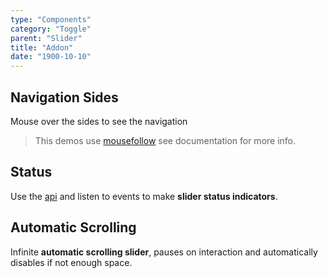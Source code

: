 ```yaml
---
type: "Components"
category: "Toggle"
parent: "Slider"
title: "Addon"
date: "1900-10-10"
---
```


## Navigation Sides

Mouse over the sides to see the navigation

> This demos use [mousefollow](/components/mouse-follow) see documentation for more info.

<demo>
  <demoinline src="demos/components/slider/navsides">
  </demoinline>
  <demoinline src="demos/components/slider/navsides-mouse">
  </demoinline>
</demo>

## Status

Use the [api](/components/slider/api#listen) and listen to events to make **slider status indicators**.	

<demo>
  <demoinline src="demos/components/slider/status">
  </demoinline>
</demo>

## Automatic Scrolling

Infinite **automatic scrolling slider**, pauses on interaction and automatically disables if not enough space.

<demo>
  <demoinline src="demos/components/slider/automatic-scrolling">
  </demoinline>
</demo>
